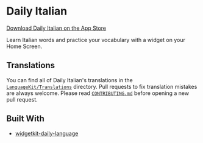 # Daily Italian

[Download Daily Italian on the App Store](https://apps.apple.com/app/id6469366954)

Learn Italian words and practice your vocabulary with a widget on your Home Screen.

## Translations

You can find all of Daily Italian's translations in the [`LanguageKit/Translations`](https://github.com/jungaretti/daily-language/tree/main/LanguageKit/Translations) directory. Pull requests to fix translation mistakes are always welcome. Please read [`CONTRIBUTING.md`](./CONTRIBUTING.md) before opening a new pull request.

## Built With

- [widgetkit-daily-language](https://github.com/joshspicer/widgetkit-daily-language)
